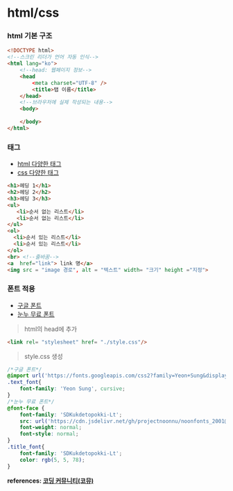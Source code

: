# html/css


### html 기본 구조  
```html   
<!DOCTYPE html>
<!--스크린 리더가 언어 자동 인식-->
<html lang="ko">
    <!--head: 웹페이지 정보-->
    <head
        <meta charset="UTF-8" />
        <title>탭 이름</title>
    </head>
    <!--브라우저에 실제 작성되는 내용-->
    <body>
      
    </body>
</html>
```  

### 태그  
- [html 다양한 태그](https://www.w3schools.com/html/)  
- [css 다양한 태그](https://www.w3schools.com/css/)
 
```html
<h1>헤딩 1</h1>
<h2>헤딩 2</h2>
<h3>헤딩 3</h3>
<ul>
   <li>순서 없는 리스트</li>
   <li>순서 없는 리스트</li>
</ul>
<ol>
  <li>순서 있는 리스트</li>
  <li>순서 있는 리스트</li>
</ol>
<br> <!--줄바꿈-->
<a  href="link"> link 명</a>
<img src = "image 경로", alt = "텍스트" width= "크기" height ="지정">
```

### 폰트 적용  
- [구글 폰트](https://fonts.google.com/)
- [눈누 무료 폰트](https://noonnu.cc/)
> html의 head에 추가  
```html
<link rel= "stylesheet" href= "./style.css"/>
``` 
> style.css 생성  
```css
/*구글 폰트*/
@import url('https://fonts.googleapis.com/css2?family=Yeon+Sung&display=swap');
.text_font{
    font-family: 'Yeon Sung', cursive;
}
/*눈누 무료 폰트*/
@font-face {
    font-family: 'SDKukdetopokki-Lt';
    src: url('https://cdn.jsdelivr.net/gh/projectnoonnu/noonfonts_2001@1.1/SDKukdetopokki-aLt00.woff') format('woff');
    font-weight: normal;
    font-style: normal;
}
.title_font{
    font-family: 'SDKukdetopokki-Lt';
    color: rgb(5, 5, 78);
}
```

**references: [코딩 커뮤니티(코뮤)](https://cafe.naver.com/codeuniv/9806)**  
